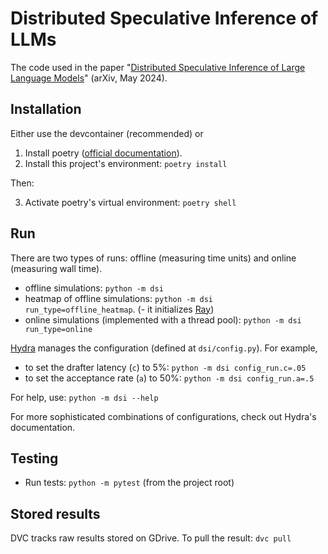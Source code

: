 # Distributed Speculative Inference of LLMs

The code used in the paper "[Distributed Speculative Inference of Large Language Models](https://arxiv.org/abs/2405.14105)" (arXiv, May 2024).

## Installation

Either use the devcontainer (recommended) or

1. Install poetry ([official documentation](https://python-poetry.org/docs/#installation)).
2. Install this project's environment: `poetry install`

Then:

3. Activate poetry's virtual environment: `poetry shell`

## Run

There are two types of runs: offline (measuring time units) and online (measuring wall time).

- offline simulations: `python -m dsi`
- heatmap of offline simulations: `python -m dsi run_type=offline_heatmap`. (- it initializes [Ray](https://docs.ray.io/en/latest/ray-core/walkthrough.html))
- online simulations (implemented with a thread pool): `python -m dsi run_type=online`

[Hydra](https://hydra.cc/docs/intro/) manages the configuration (defined at `dsi/config.py`). For example,
- to set the drafter latency (`c`) to 5%: `python -m dsi config_run.c=.05`
- to set the acceptance rate (`a`) to 50%:
`python -m dsi config_run.a=.5`

For help, use:
`python -m dsi --help`

For more sophisticated combinations of configurations, check out Hydra's documentation.

## Testing

- Run tests: `python -m pytest` (from the project root)

## Stored results

DVC tracks raw results stored on GDrive. To pull the result: `dvc pull`
